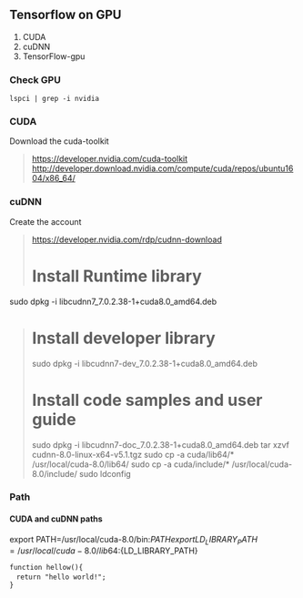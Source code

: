 ## Tensorflow on GPU

1. CUDA
1. cuDNN
1. TensorFlow-gpu


### Check GPU
```
lspci | grep -i nvidia
```

### CUDA
Download the cuda-toolkit
> https://developer.nvidia.com/cuda-toolkit
> http://developer.download.nvidia.com/compute/cuda/repos/ubuntu1604/x86_64/

### cuDNN
Create the account
> https://developer.nvidia.com/rdp/cudnn-download
> # Install Runtime library
sudo dpkg -i libcudnn7_7.0.2.38-1+cuda8.0_amd64.deb
> # Install developer library
> sudo dpkg -i libcudnn7-dev_7.0.2.38-1+cuda8.0_amd64.deb
> # Install code samples and user guide
> sudo dpkg -i libcudnn7-doc_7.0.2.38-1+cuda8.0_amd64.deb
> tar xzvf cudnn-8.0-linux-x64-v5.1.tgz
> sudo cp -a cuda/lib64/* /usr/local/cuda-8.0/lib64/
> sudo cp -a cuda/include/* /usr/local/cuda-8.0/include/
> sudo ldconfig


### Path
#### CUDA and cuDNN paths
export PATH=/usr/local/cuda-8.0/bin:${PATH}  
export LD_LIBRARY_PATH=/usr/local/cuda-8.0/lib64:${LD_LIBRARY_PATH}
```
function hellow(){
　return "hello world!";
}
```

